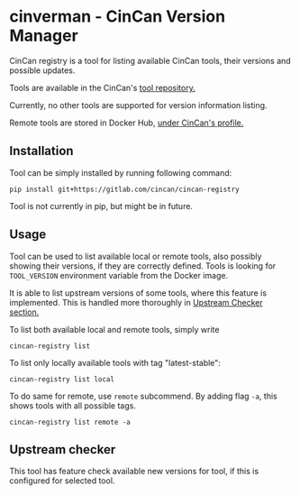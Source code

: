 # cinverman - CinCan Version Manager

CinCan registry is  a tool for listing available CinCan tools, their versions and possible updates. 

Tools are available in the CinCan's [tool repository.](https://gitlab.com/CinCan/tools)

Currently, no other tools are supported for version information listing.

Remote tools are stored in Docker Hub, [under CinCan's profile.](https://hub.docker.com/u/cincan)

## Installation

Tool can be simply installed by running following command:

`pip install git+https://gitlab.com/cincan/cincan-registry`

Tool is not currently in pip, but might be in future.

## Usage

Tool can be used to list available local or remote tools, also possibly showing their versions, if they are correctly defined.
Tools is looking for `TOOL_VERSION` environment variable from the Docker image.

It is able to list upstream versions of some tools, where this feature is implemented. This is handled more thoroughly in [Upstream Checker section.](#upstream-checker)


To list both available local and remote tools, simply write
```
cincan-registry list

```

To list only locally available tools with tag "latest-stable":
```
cincan-registry list local
```

To do same for remote, use `remote` subcommend. By adding flag `-a`, this shows tools with all possible tags.
```
cincan-registry list remote -a 
```



## Upstream checker

This tool has feature check available new versions for tool, if this is configured for selected tool.

